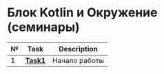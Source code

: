 # Блок Kotlin и Окружение (семинары)
|№|**Task**|**Description**|
|--|--|--|
|1|**[Task1](https://github.com/iamseryy/tasks_learn_kotlin/tree/main/task1)**|Начало работы|